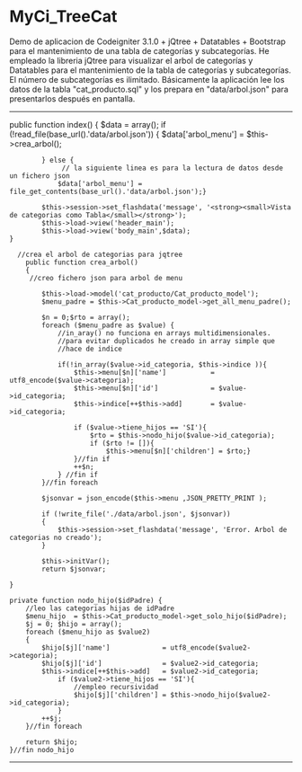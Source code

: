 # MyCi_TreeCat
Demo de aplicacion de Codeigniter 3.1.0 + jQtree + Datatables + Bootstrap para el mantenimiento de una tabla de categorías
y subcategorías.
He empleado la libreria jQtree para visualizar el arbol de categorías y Datatables para el mantenimiento de la tabla de categorías
y subcategorías. El número de subcategorías es ilimitado.
Básicamente la aplicación lee los datos de la tabla "cat_producto.sql" y los prepara en "data/arbol.json" para presentarlos después en pantalla.

**********************************************************************************************************************
public function index()
	{
            $data = array();
            if (!read_file(base_url().'data/arbol.json'))
            {
                $data['arbol_menu'] = $this->crea_arbol();
                
            } else {
                 // la siguiente linea es para la lectura de datos desde un fichero json
                $data['arbol_menu'] = file_get_contents(base_url().'data/arbol.json');}
            
            $this->session->set_flashdata('message', '<strong><small>Vista de categorias como Tabla</small></strong>'); 
            $this->load->view('header_main');
            $this->load->view('body_main',$data);            
	}
      
      //crea el arbol de categorias para jqtree      
        public function crea_arbol()
        {
         //creo fichero json para arbol de menu
            
            $this->load->model('cat_producto/Cat_producto_model');
            $menu_padre = $this->Cat_producto_model->get_all_menu_padre();
            
            $n = 0;$rto = array(); 
            foreach ($menu_padre as $value) {
                //in_aray() no funciona en arrays multidimensionales.
                //para evitar duplicados he creado in array simple que 
                //hace de indice
                
                if(!in_array($value->id_categoria, $this->indice )){
                    $this->menu[$n]['name']           = utf8_encode($value->categoria);
                    $this->menu[$n]['id']             = $value->id_categoria;               
                    $this->indice[++$this->add]       = $value->id_categoria; 
                    
                    if ($value->tiene_hijos == 'SI'){
                        $rto = $this->nodo_hijo($value->id_categoria);
                        if ($rto != []){
                            $this->menu[$n]['children'] = $rto;}
                    }//fin if
                    ++$n;
                } //fin if
            }//fin foreach
            
            $jsonvar = json_encode($this->menu ,JSON_PRETTY_PRINT );
            
            if (!write_file('./data/arbol.json', $jsonvar))
            {                
                $this->session->set_flashdata('message', 'Error. Arbol de categorias no creado');  
            }
                        
            $this->initVar();
            return $jsonvar;
        
    }

    private function nodo_hijo($idPadre) {
        //leo las categorias hijas de idPadre
        $menu_hijo  = $this->Cat_producto_model->get_solo_hijo($idPadre);
        $j = 0; $hijo = array(); 
        foreach ($menu_hijo as $value2)
        {
            $hijo[$j]['name']             = utf8_encode($value2->categoria);
            $hijo[$j]['id']               = $value2->id_categoria;                    
            $this->indice[++$this->add]   = $value2->id_categoria; 
                if ($value2->tiene_hijos == 'SI'){
                    //empleo recursividad
                    $hijo[$j]['children'] = $this->nodo_hijo($value2->id_categoria);
                }
            ++$j; 
        }//fin foreach

        return $hijo;
    }//fin nodo_hijo
    
**************************************************************************************************************

